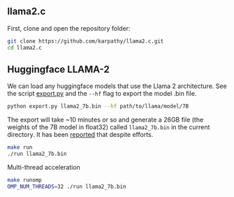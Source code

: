 ## llama2.c

First, clone and open the repository folder:

```bash
git clone https://github.com/karpathy/llama2.c.git
cd llama2.c
```




## Huggingface LLAMA-2

We can load any huggingface models that use the Llama 2 architecture. See the script [export.py](export.py) and the `--hf` flag to export the model .bin file.

```bash
python export.py llama2_7b.bin --hf path/to/llama/model/7B
```

The export will take ~10 minutes or so and generate a 26GB file (the weights of the 7B model in float32) called `llama2_7b.bin` in the current directory. It has been [reported](https://github.com/karpathy/llama2.c/pull/85) that despite efforts. 

```bash
make run
./run llama2_7b.bin
```

Multi-thread acceleration
```bash
make runomp
OMP_NUM_THREADS=32 ./run llama2_7b.bin
```